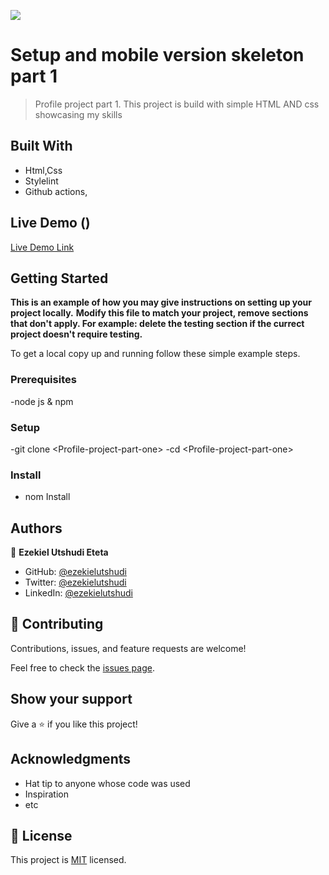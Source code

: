 ![](https://img.shields.io/badge/Microverse-blueviolet)

# Setup and mobile version skeleton part 1

> Profile project part 1.
This project is build with simple HTML AND css showcasing my skills

## Built With

- Html,Css
- Stylelint
- Github actions,

## Live Demo ()

[Live Demo Link](https://zingy-muffin-ffbe87.netlify.app/)


## Getting Started

**This is an example of how you may give instructions on setting up your project locally.**
**Modify this file to match your project, remove sections that don't apply. For example: delete the testing section if the currect project doesn't require testing.**


To get a local copy up and running follow these simple example steps.

### Prerequisites
-node js & npm

### Setup
-git clone \<Profile-project-part-one>
-cd \<Profile-project-part-one>

### Install
- nom Install

<!--### Usage -->

<!--### Run tests-->

<!--### Deployment-->



## Authors

👤 **Ezekiel Utshudi Eteta**

- GitHub: [@ezekielutshudi](https://github.com/EzekielUtshudi)
- Twitter: [@ezekielutshudi](https://twitter.com/UtshudiEzekiel)
- LinkedIn: [@ezekielutshudi](https://www.linkedin.com/in/ezekiel-utshudi-195782162/)

## 🤝 Contributing

Contributions, issues, and feature requests are welcome!

Feel free to check the [issues page](../../issues/).

## Show your support

Give a ⭐️ if you like this project!

## Acknowledgments

- Hat tip to anyone whose code was used
- Inspiration
- etc

## 📝 License

This project is [MIT](./MIT.md) licensed.
